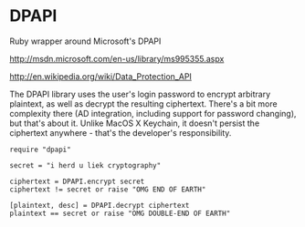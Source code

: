 DPAPI
=====
Ruby wrapper around Microsoft's DPAPI

http://msdn.microsoft.com/en-us/library/ms995355.aspx

http://en.wikipedia.org/wiki/Data_Protection_API

The DPAPI library uses the user's login password to encrypt arbitrary
plaintext, as well as decrypt the resulting ciphertext. There's a bit
more complexity there (AD integration, including support for password
changing), but that's about it. Unlike MacOS X Keychain, it doesn't
persist the ciphertext anywhere - that's the developer's
responsibility.

```
require "dpapi"

secret = "i herd u liek cryptography"

ciphertext = DPAPI.encrypt secret
ciphertext != secret or raise "OMG END OF EARTH"

[plaintext, desc] = DPAPI.decrypt ciphertext
plaintext == secret or raise "OMG DOUBLE-END OF EARTH"
```

